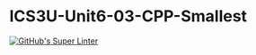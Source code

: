 # ICS3U-Unit6-03-CPP-Smallest

[![GitHub's Super Linter](https://github.com/sydneykuhn/ICS3U-Unit6-03-CPP-Smallest/workflows/GitHub's%20Super%20Linter/badge.svg)](https://github.com/sydneykuhn/ICS3U-Unit6-03-CPP-Smallest)
